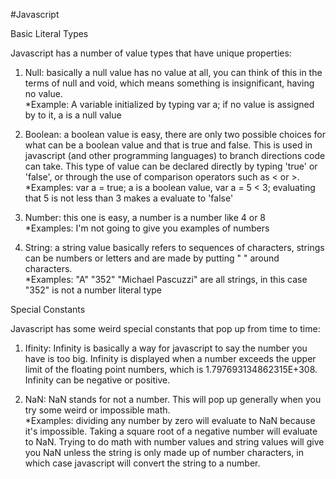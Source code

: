 #Javascript  

Basic Literal Types  

Javascript has a number of value types that have unique properties: 

1. Null: basically a null value has no value at all, you can think of this in the terms of null and void, which means something is insignificant, having no value.  
  *Example: A variable initialized by typing var a; if no value is assigned by to it, a is a null value  

2. Boolean: a boolean value is easy, there are only two possible choices for what can be a boolean value and that is true and false. This is used in javascript (and other programming languages) to branch directions code can take. This type of value can be declared directly by typing 'true' or 'false', or through the use of comparison operators such as < or >.  
  *Examples: var a = true; a is a boolean value, var a = 5 < 3; evaluating that 5 is not less than 3 makes a evaluate to 'false'  
  
3. Number: this one is easy, a number is a number like 4 or 8  
  *Examples: I'm not going to give you examples of numbers  
  
4. String: a string value basically refers to sequences of characters, strings can be numbers or letters and are made by putting " " around characters.  
  *Examples: "A" "352" "Michael Pascuzzi" are all strings, in this case "352" is not a number literal type  
  
Special Constants  

Javascript has some weird special constants that pop up from time to time:  

1. Ifinity: Infinity is basically a way for javascript to say the number you have is too big. Infinity is displayed when a number exceeds the upper limit of the floating point numbers, which is 1.797693134862315E+308. Infinity can be negative or positive.  

2. NaN: NaN stands for not a number. This will pop up generally when you try some weird or impossible math.  
  *Examples: dividing any number by zero will evaluate to NaN because it's impossible. Taking a square root of a negative number will evaluate to NaN. Trying to do math with number values and string values will give you NaN unless the string is only made up of number characters, in which case javascript will convert the string to a number.  
  
